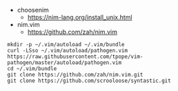 * choosenim
  * https://nim-lang.org/install_unix.html
* nim.vim
  * https://github.com/zah/nim.vim

```
mkdir -p ~/.vim/autoload ~/.vim/bundle
curl -LSso ~/.vim/autoload/pathogen.vim https://raw.githubusercontent.com/tpope/vim-pathogen/master/autoload/pathogen.vim
cd ~/.vim/bundle
git clone https://github.com/zah/nim.vim.git
git clone https://github.com/scrooloose/syntastic.git
```

